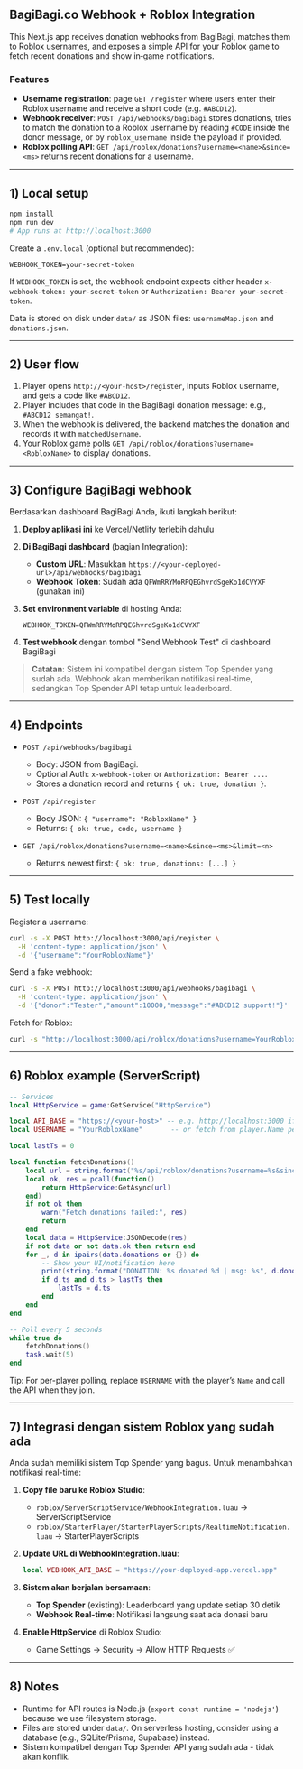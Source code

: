 ## BagiBagi.co Webhook + Roblox Integration

This Next.js app receives donation webhooks from BagiBagi, matches them to Roblox usernames, and exposes a simple API for your Roblox game to fetch recent donations and show in‑game notifications.

### Features
- **Username registration**: page `GET /register` where users enter their Roblox username and receive a short code (e.g. `#ABCD12`).
- **Webhook receiver**: `POST /api/webhooks/bagibagi` stores donations, tries to match the donation to a Roblox username by reading `#CODE` inside the donor message, or by `roblox_username` inside the payload if provided.
- **Roblox polling API**: `GET /api/roblox/donations?username=<name>&since=<ms>` returns recent donations for a username.

---

## 1) Local setup

```bash
npm install
npm run dev
# App runs at http://localhost:3000
```

Create a `.env.local` (optional but recommended):

```
WEBHOOK_TOKEN=your-secret-token
```

If `WEBHOOK_TOKEN` is set, the webhook endpoint expects either header `x-webhook-token: your-secret-token` or `Authorization: Bearer your-secret-token`.

Data is stored on disk under `data/` as JSON files: `usernameMap.json` and `donations.json`.

---

## 2) User flow
1. Player opens `http://<your-host>/register`, inputs Roblox username, and gets a code like `#ABCD12`.
2. Player includes that code in the BagiBagi donation message: e.g., `#ABCD12 semangat!`.
3. When the webhook is delivered, the backend matches the donation and records it with `matchedUsername`.
4. Your Roblox game polls `GET /api/roblox/donations?username=<RobloxName>` to display donations.

---

## 3) Configure BagiBagi webhook

Berdasarkan dashboard BagiBagi Anda, ikuti langkah berikut:

1. **Deploy aplikasi ini** ke Vercel/Netlify terlebih dahulu
2. **Di BagiBagi dashboard** (bagian Integration):
   - **Custom URL**: Masukkan `https://<your-deployed-url>/api/webhooks/bagibagi`
   - **Webhook Token**: Sudah ada `QFWmRRYMoRPQEGhvrdSgeKo1dCVYXF` (gunakan ini)

3. **Set environment variable** di hosting Anda:
   ```
   WEBHOOK_TOKEN=QFWmRRYMoRPQEGhvrdSgeKo1dCVYXF
   ```

4. **Test webhook** dengan tombol "Send Webhook Test" di dashboard BagiBagi

> **Catatan**: Sistem ini kompatibel dengan sistem Top Spender yang sudah ada. Webhook akan memberikan notifikasi real-time, sedangkan Top Spender API tetap untuk leaderboard.

---

## 4) Endpoints

- `POST /api/webhooks/bagibagi`
  - Body: JSON from BagiBagi.
  - Optional Auth: `x-webhook-token` or `Authorization: Bearer ...`.
  - Stores a donation record and returns `{ ok: true, donation }`.

- `POST /api/register`
  - Body JSON: `{ "username": "RobloxName" }`
  - Returns: `{ ok: true, code, username }`

- `GET /api/roblox/donations?username=<name>&since=<ms>&limit=<n>`
  - Returns newest first: `{ ok: true, donations: [...] }`

---

## 5) Test locally

Register a username:

```bash
curl -s -X POST http://localhost:3000/api/register \
  -H 'content-type: application/json' \
  -d '{"username":"YourRobloxName"}'
```

Send a fake webhook:

```bash
curl -s -X POST http://localhost:3000/api/webhooks/bagibagi \
  -H 'content-type: application/json' \
  -d '{"donor":"Tester","amount":10000,"message":"#ABCD12 support!"}'
```

Fetch for Roblox:

```bash
curl -s "http://localhost:3000/api/roblox/donations?username=YourRobloxName"
```

---

## 6) Roblox example (ServerScript)

```lua
-- Services
local HttpService = game:GetService("HttpService")

local API_BASE = "https://<your-host>" -- e.g. http://localhost:3000 if using local tunnel
local USERNAME = "YourRobloxName"       -- or fetch from player.Name per-player

local lastTs = 0

local function fetchDonations()
    local url = string.format("%s/api/roblox/donations?username=%s&since=%d", API_BASE, HttpService:UrlEncode(USERNAME), lastTs)
    local ok, res = pcall(function()
        return HttpService:GetAsync(url)
    end)
    if not ok then
        warn("Fetch donations failed:", res)
        return
    end
    local data = HttpService:JSONDecode(res)
    if not data or not data.ok then return end
    for _, d in ipairs(data.donations or {}) do
        -- Show your UI/notification here
        print(string.format("DONATION: %s donated %d | msg: %s", d.donor, d.amount, d.message or ""))
        if d.ts and d.ts > lastTs then
            lastTs = d.ts
        end
    end
end

-- Poll every 5 seconds
while true do
    fetchDonations()
    task.wait(5)
end
```

Tip: For per-player polling, replace `USERNAME` with the player’s `Name` and call the API when they join.

---

## 7) Integrasi dengan sistem Roblox yang sudah ada

Anda sudah memiliki sistem Top Spender yang bagus. Untuk menambahkan notifikasi real-time:

1. **Copy file baru ke Roblox Studio**:
   - `roblox/ServerScriptService/WebhookIntegration.luau` → ServerScriptService
   - `roblox/StarterPlayer/StarterPlayerScripts/RealtimeNotification.luau` → StarterPlayerScripts

2. **Update URL di WebhookIntegration.luau**:
   ```lua
   local WEBHOOK_API_BASE = "https://your-deployed-app.vercel.app"
   ```

3. **Sistem akan berjalan bersamaan**:
   - **Top Spender** (existing): Leaderboard yang update setiap 30 detik
   - **Webhook Real-time**: Notifikasi langsung saat ada donasi baru

4. **Enable HttpService** di Roblox Studio:
   - Game Settings → Security → Allow HTTP Requests ✅

---

## 8) Notes
- Runtime for API routes is Node.js (`export const runtime = 'nodejs'`) because we use filesystem storage.
- Files are stored under `data/`. On serverless hosting, consider using a database (e.g., SQLite/Prisma, Supabase) instead.
- Sistem kompatibel dengan Top Spender API yang sudah ada - tidak akan konflik.

